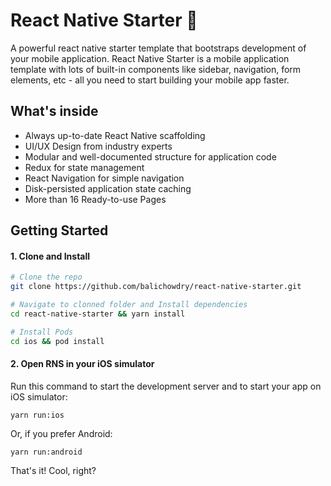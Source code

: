 # React Native Starter 🚀


A powerful react native starter template that bootstraps development of your mobile application. React Native Starter is a mobile application template with lots of built-in components like sidebar, navigation, form elements, etc - all you need to start building your mobile app faster. 

## What's inside

- Always up-to-date React Native scaffolding
- UI/UX Design from industry experts
- Modular and well-documented structure for application code
- Redux for state management
- React Navigation for simple navigation
- Disk-persisted application state caching
- More than 16 Ready-to-use Pages

## Getting Started

#### 1. Clone and Install

```bash
# Clone the repo
git clone https://github.com/balichowdry/react-native-starter.git

# Navigate to clonned folder and Install dependencies
cd react-native-starter && yarn install

# Install Pods
cd ios && pod install
```

#### 2. Open RNS in your iOS simulator

Run this command to start the development server and to start your app on iOS simulator:
```
yarn run:ios
```

Or, if you prefer Android:
```
yarn run:android
```

That's it! Cool, right?
